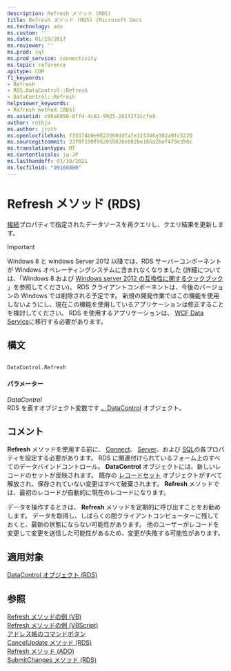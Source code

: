 ```yaml
---
description: Refresh メソッド (RDS)
title: Refresh メソッド (RDS) |Microsoft Docs
ms.technology: ado
ms.custom: ''
ms.date: 01/19/2017
ms.reviewer: ''
ms.prod: sql
ms.prod_service: connectivity
ms.topic: reference
apitype: COM
f1_keywords:
- Refresh
- RDS.DataControl::Refresh
- DataControl::Refresh
helpviewer_keywords:
- Refresh method [RDS]
ms.assetid: c90a8050-0ff4-4c83-9925-261f2f2ccfe9
author: rothja
ms.author: jroth
ms.openlocfilehash: f35574b0e9623560ddfafe123340e302a9fc5220
ms.sourcegitcommit: 33f0f190f962059826e002be165a2bef4f9e350c
ms.translationtype: MT
ms.contentlocale: ja-JP
ms.lasthandoff: 01/30/2021
ms.locfileid: "99168800"
---
```

# <a name="refresh-method-rds"></a>Refresh メソッド (RDS)
[接続](./connect-property-rds.md)プロパティで指定されたデータソースを再クエリし、クエリ結果を更新します。  
  
> [!IMPORTANT]
>  Windows 8 と windows Server 2012 以降では、RDS サーバーコンポーネントが Windows オペレーティングシステムに含まれなくなりました (詳細については、「Windows 8 および [Windows server 2012 の互換性に関するクックブック](https://www.microsoft.com/download/details.aspx?id=27416) 」を参照してください)。 RDS クライアントコンポーネントは、今後のバージョンの Windows では削除される予定です。 新規の開発作業ではこの機能を使用しないようにし、現在この機能を使用しているアプリケーションは修正することを検討してください。 RDS を使用するアプリケーションは、 [WCF Data Service](/dotnet/framework/wcf/)に移行する必要があります。  
  
## <a name="syntax"></a>構文  
  
```  
  
DataControl.Refresh  
```  
  
#### <a name="parameters"></a>パラメーター  
 *DataControl*  
 RDS を表すオブジェクト変数です [。DataControl](./datacontrol-object-rds.md) オブジェクト。  
  
## <a name="remarks"></a>コメント  
 **Refresh** メソッドを使用する前に、 [Connect](./connect-property-rds.md)、 [Server](./server-property-rds.md)、および [SQL](./sql-property.md)の各プロパティを設定する必要があります。 RDS に関連付けられているフォーム上のすべてのデータバインドコントロール。 **DataControl** オブジェクトには、新しいレコードのセットが反映されます。 既存の [レコードセット](../ado-api/recordset-object-ado.md) オブジェクトがすべて解放され、保存されていない変更はすべて破棄されます。 **Refresh** メソッドでは、最初のレコードが自動的に現在のレコードになります。  
  
 データを操作するときは、 **Refresh** メソッドを定期的に呼び出すことをお勧めします。 データを取得し、しばらくの間クライアントコンピューターに残しておくと、最新の状態にならない可能性があります。 他のユーザーがレコードを変更して変更を送信した可能性があるため、変更が失敗する可能性があります。  
  
## <a name="applies-to"></a>適用対象  
 [DataControl オブジェクト (RDS)](./datacontrol-object-rds.md)  
  
## <a name="see-also"></a>参照  
 [Refresh メソッドの例 (VB)](../ado-api/refresh-method-example-vb.md)   
 [Refresh メソッドの例 (VBScript)](./refresh-method-example-vbscript.md)   
 [アドレス帳のコマンドボタン](../../guide/remote-data-service/address-book-command-buttons.md)   
 [CancelUpdate メソッド (RDS)](./cancelupdate-method-rds.md)   
 [Refresh メソッド (ADO)](../ado-api/refresh-method-ado.md)   
 [SubmitChanges メソッド (RDS)](./submitchanges-method-rds.md)
